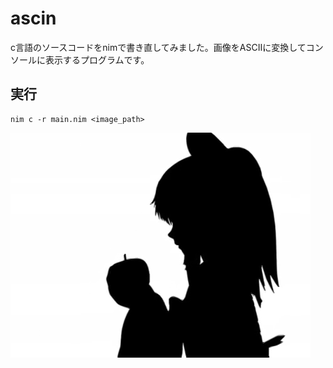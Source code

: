 # ascin
c言語のソースコードをnimで書き直してみました。画像をASCIIに変換してコンソールに表示するプログラムです。

## 実行
```
nim c -r main.nim <image_path>
```
![iamge](apple.png)

